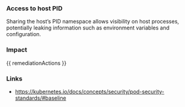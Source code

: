
### Access to host PID
Sharing the host’s PID namespace allows visibility on host processes, potentially leaking information such as environment variables and configuration.

### Impact
<!-- Add Impact here -->

<!-- DO NOT CHANGE -->
{{ remediationActions }}

### Links
- https://kubernetes.io/docs/concepts/security/pod-security-standards/#baseline

